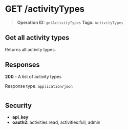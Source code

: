 # GET /activityTypes

> **Operation ID:** `getActivityTypes`
> **Tags:** `ActivityTypes`

## Get all activity types

Returns all activity types.

## Responses

**200** - A list of activity types

Response type: `application/json`

```

```


## Security

- **api_key**
- **oauth2**: activities:read, activities:full, admin